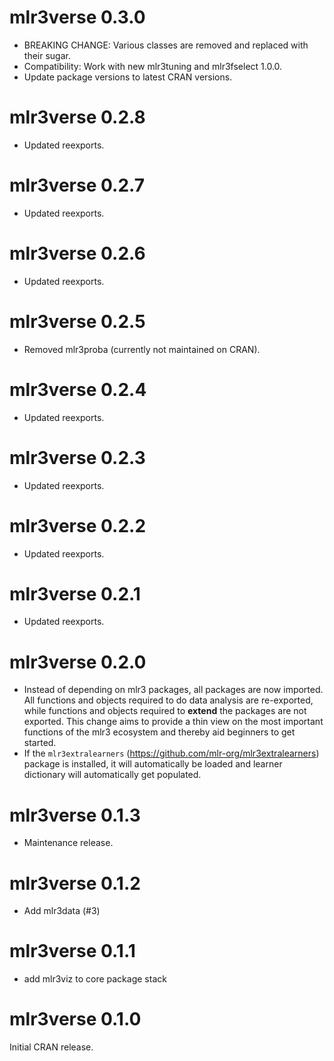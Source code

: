 # mlr3verse 0.3.0

* BREAKING CHANGE: Various classes are removed and replaced with their sugar.
* Compatibility: Work with new mlr3tuning and mlr3fselect 1.0.0.
* Update package versions to latest CRAN versions.

# mlr3verse 0.2.8

* Updated reexports.

# mlr3verse 0.2.7

* Updated reexports.

# mlr3verse 0.2.6

* Updated reexports.

# mlr3verse 0.2.5

* Removed mlr3proba (currently not maintained on CRAN).

# mlr3verse 0.2.4

* Updated reexports.

# mlr3verse 0.2.3

* Updated reexports.

# mlr3verse 0.2.2

* Updated reexports.

# mlr3verse 0.2.1

* Updated reexports.

# mlr3verse 0.2.0

* Instead of depending on mlr3 packages, all packages are now imported.
  All functions and objects required to do data analysis are re-exported, while
  functions and objects required to **extend** the packages are not exported.
  This change aims to provide a thin view on the most important functions of the
  mlr3 ecosystem and thereby aid beginners to get started.
* If the `mlr3extralearners` (<https://github.com/mlr-org/mlr3extralearners>)
  package is installed, it will automatically be loaded and learner dictionary
  will automatically get populated.


# mlr3verse 0.1.3

* Maintenance release.


# mlr3verse 0.1.2

* Add mlr3data (#3)


# mlr3verse 0.1.1

* add mlr3viz to core package stack


# mlr3verse 0.1.0

Initial CRAN release.
